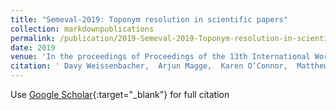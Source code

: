 ```yaml
---
title: "Semeval-2019: Toponym resolution in scientific papers"
collection: markdownpublications
permalink: /publication/2019-Semeval-2019-Toponym-resolution-in-scientific-papers
date: 2019
venue: 'In the proceedings of Proceedings of the 13th International Workshop on Semantic Evaluation'
citation: ' Davy Weissenbacher,  Arjun Magge,  Karen O’Connor,  Matthew Scotch,  Graciela Gonzalez, &quot;Semeval-2019: Toponym resolution in scientific papers.&quot; In the proceedings of Proceedings of the 13th International Workshop on Semantic Evaluation, 2019.'
---
```

Use [Google Scholar](https://scholar.google.com/scholar?q=Semeval+2019:+Toponym+resolution+in+scientific+papers){:target="_blank"} for full citation